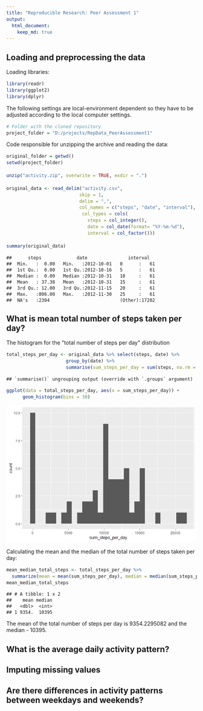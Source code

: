 ```yaml
---
title: "Reproducible Research: Peer Assessment 1"
output: 
  html_document:
    keep_md: true
---
```



## Loading and preprocessing the data

Loading libraries:


```r
library(readr)
library(ggplot2)
library(dplyr)
```

The following settings are local-environment dependent so they have to be 
adjusted according to the local computer settings.


```r
# Folder with the cloned repository
project_folder = "D:/projects/RepData_PeerAssessment1"
```

Code responsible for unzipping the archive and reading the data:


```r
original_folder = getwd()
setwd(project_folder)

unzip("activity.zip", overwrite = TRUE, exdir = ".")

original_data <- read_delim("activity.csv", 
                           skip = 1,
                           delim = ",",
                           col_names = c("steps", "date", "interval"),
                            col_types = cols(
                              steps = col_integer(),
                              date = col_date(format= "%Y-%m-%d"),
                              interval = col_factor()))

summary(original_data)
```

```
##      steps             date               interval    
##  Min.   :  0.00   Min.   :2012-10-01   0      :   61  
##  1st Qu.:  0.00   1st Qu.:2012-10-16   5      :   61  
##  Median :  0.00   Median :2012-10-31   10     :   61  
##  Mean   : 37.38   Mean   :2012-10-31   15     :   61  
##  3rd Qu.: 12.00   3rd Qu.:2012-11-15   20     :   61  
##  Max.   :806.00   Max.   :2012-11-30   25     :   61  
##  NA's   :2304                          (Other):17202
```


## What is mean total number of steps taken per day?

The histogram for the "total number of steps per day" distribution


```r
total_steps_per_day <- original_data %>% select(steps, date) %>% 
                      group_by(date) %>%
                      summarise(sum_steps_per_day = sum(steps, na.rm = TRUE)) 
```

```
## `summarise()` ungrouping output (override with `.groups` argument)
```

```r
ggplot(data = total_steps_per_day, aes(x = sum_steps_per_day)) + 
      geom_histogram(bins = 30)
```

![](PA1_template_files/figure-html/sum-steps-histogram-1.png)<!-- -->



Calculating the mean and the median of the total number of steps taken per day:


```r
mean_median_total_steps <- total_steps_per_day %>%
  summarize(mean = mean(sum_steps_per_day), median = median(sum_steps_per_day))
mean_median_total_steps
```

```
## # A tibble: 1 x 2
##    mean median
##   <dbl>  <int>
## 1 9354.  10395
```

The mean of the total number of steps per day is 9354.2295082
and the median -  10395.

## What is the average daily activity pattern?



## Imputing missing values



## Are there differences in activity patterns between weekdays and weekends?
